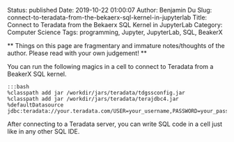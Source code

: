 Status: published
Date: 2019-10-22 01:00:07
Author: Benjamin Du
Slug: connect-to-teradata-from-the-bekaerx-sql-kernel-in-jupyterlab
Title: Connect to Teradata from the Bekaerx SQL Kernel in JupyterLab
Category: Computer Science
Tags: programming, Jupyter, JupyterLab, SQL, BeakerX

**
Things on this page are fragmentary and immature notes/thoughts of the author.
Please read with your own judgement!
**

You can run the following magics in a cell to connect to Teradata from a BeakerX SQL kernel.

    :::bash
    %classpath add jar /workdir/jars/teradata/tdgssconfig.jar
    %classpath add jar /workdir/jars/teradata/terajdbc4.jar
    %defaultDatasource jdbc:teradata://your.teradata.com/USER=your_username,PASSWORD=your_password

After connecting to a Teradata server,
you can write SQL code in a cell just like in any other SQL IDE.

